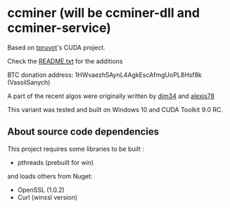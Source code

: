 ccminer (will be ccminer-dll and ccminer-service)
=======

Based on [tpruvot](https://github.com/tpruvot)'s CUDA project.

Check the [README.txt](README.txt) for the additions

BTC donation address: 1HWvaezh5AynL4AgkEscAfmgUoPL8Hsf8k (VassilSanych)

A part of the recent algos were originally written by [djm34](https://github.com/djm34) and [alexis78](https://github.com/alexis78)

This variant was tested and built on Windows 10 and CUDA Toolkit 9.0 RC.

About source code dependencies
------------------------------

This project requires some libraries to be built :

- pthreads (prebuilt for win)

and loads others from Nuget:

- OpenSSL (1.0.2)
- Curl (winssl version)
